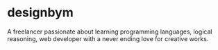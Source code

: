 # designbym
A freelancer passionate about learning programming languages, logical reasoning, web developer with a never ending love for creative works.
